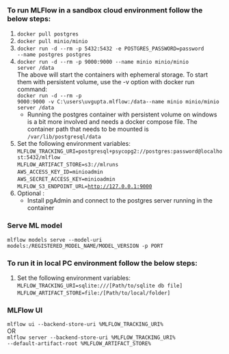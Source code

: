 ### To run MLFlow in a sandbox cloud environment follow the below steps:
1. <code>docker pull postgres</code>
2. <code>docker pull minio/minio</code>
3. <code>docker run -d --rm -p 5432:5432 -e POSTGRES_PASSWORD=password --name postgres postgres</code>
4. <code>docker run -d --rm -p 9000:9000 --name minio minio/minio server /data</code><br>
  The above will start the containers with ephemeral storage. To start them with persistent volume, use the -v option with docker run command:<br>
		<code>docker run -d --rm -p 9000:9000 -v C:\users\uvgupta\.mlflow:/data--name minio minio/minio server /data</code><br>
		<ul><li>Running the postgres container with persistent volume on windows is a bit more involved and needs a docker compose file. The container path that needs to be mounted is <code>/var/lib/postgresql/data</code></li></ul>
5. Set the following environment variables:
		<code>MLFLOW_TRACKING_URI=postgresql+psycopg2://postgres:password@localhost:5432/mlflow</code><br>
		<code>MLFLOW_ARTIFACT_STORE=s3://mlruns</code><br>
		<code>AWS_ACCESS_KEY_ID=minioadmin</code><br>
		<code>AWS_SECRET_ACCESS_KEY=minioadmin</code><br>
		<code>MLFLOW_S3_ENDPOINT_URL=http://127.0.0.1:9000</code><br>
6. Optional : <br>
	 <ul><li>Install pgAdmin and connect to the postgres server running in the container</li><ul>

### Serve ML model
  <code>mlflow models serve --model-uri models:/REGISTERED_MODEL_NAME/MODEL_VERSION -p PORT</code>
  
### To run it in local PC environment follow the below steps:
1. Set the following environment variables: <br>
		<code>MLFLOW_TRACKING_URI=sqlite:///[Path/to/sqlite db file]</code><br>
		<code>MLFLOW_ARTIFACT_STORE=file:/[Path/to/local/folder]</code><br>
  
### MLFlow UI
  <code>mlflow ui --backend-store-uri  %MLFLOW_TRACKING_URI%</code><br>
  OR<br>
  <code>mlflow server --backend-store-uri  %MLFLOW_TRACKING_URI% --default-artifact-root %MLFLOW_ARTIFACT_STORE%</code><br>

